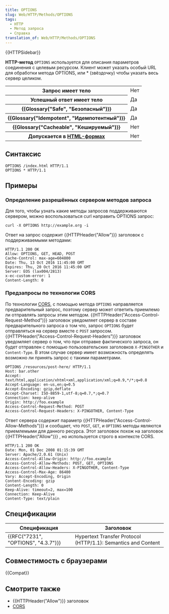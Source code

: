 ```yaml
---
title: OPTIONS
slug: Web/HTTP/Methods/OPTIONS
tags:
  - HTTP
  - Метод запроса
  - Справка
translation_of: Web/HTTP/Methods/OPTIONS
---
```


{{HTTPSidebar}}

**HTTP-метод** `OPTIONS` используется для описания параметров соединения с целевым ресурсом. Клиент может указать особый URL для обработки метода OPTIONS, или \* (звёздочку) чтобы указать весь сервер целиком.

<table class="properties">
  <tbody>
    <tr>
      <th scope="row">Запрос имеет тело</th>
      <td>Нет</td>
    </tr>
    <tr>
      <th scope="row">Успешный ответ имеет тело</th>
      <td>Да</td>
    </tr>
    <tr>
      <th scope="row">
        {{Glossary("Safe", "Безопасный")}}
      </th>
      <td>Да</td>
    </tr>
    <tr>
      <th scope="row">
        {{Glossary("Idempotent", "Идемпотентный")}}
      </th>
      <td>Да</td>
    </tr>
    <tr>
      <th scope="row">
        {{Glossary("Cacheable", "Кешируемый")}}
      </th>
      <td>Нет</td>
    </tr>
    <tr>
      <th scope="row">
        Допускается в <a href="/ru/docs/Learn/HTML/Forms">HTML-формах</a>
      </th>
      <td>Нет</td>
    </tr>
  </tbody>
</table>

## Синтаксис

```
OPTIONS /index.html HTTP/1.1
OPTIONS * HTTP/1.1
```

## Примеры

### Определение разрешённых сервером методов запроса

Для того, чтобы узнать какие методы запросов поддерживаются сервером, можно воспользоваться curl направить OPTIONS запрос:

```
curl -X OPTIONS http://example.org -i
```

Ответ на запрос содержит {{HTTPHeader("Allow")}} заголовок с поддерживаемыми методами:

```
HTTP/1.1 200 OK
Allow: OPTIONS, GET, HEAD, POST
Cache-Control: max-age=604800
Date: Thu, 13 Oct 2016 11:45:00 GMT
Expires: Thu, 20 Oct 2016 11:45:00 GMT
Server: EOS (lax004/2813)
x-ec-custom-error: 1
Content-Length: 0
```

### Предзапросы по технологии CORS

По технологии [CORS](/ru/docs/Web/HTTP/Access_control_CORS), с помощью метода `OPTIONS` направляется предварительный запрос, поэтому сервер может ответить приемлемо ли отправлять запросы этим методом. {{HTTPHeader("Access-Control-Request-Method")}} заголовок уведомляет сервер в составе предварительного запроса о том что, запрос `OPTIONS` будет отправляться на сервер вместе с `POST` запросом. {{HTTPHeader("Access-Control-Request-Headers")}} заголовок уведомляет сервер о том, что при отправке фактического запроса, он будет отправлен с помощью пользовательских заголовков `X-PINGOTHER` и `Content-Type`. В этом случае сервер имеет возможность определять возможно ли принять запрос с такими параметрами.

```
OPTIONS /resources/post-here/ HTTP/1.1
Host: bar.other
Accept: text/html,application/xhtml+xml,application/xml;q=0.9,*/*;q=0.8
Accept-Language: en-us,en;q=0.5
Accept-Encoding: gzip,deflate
Accept-Charset: ISO-8859-1,utf-8;q=0.7,*;q=0.7
Connection: keep-alive
Origin: http://foo.example
Access-Control-Request-Method: POST
Access-Control-Request-Headers: X-PINGOTHER, Content-Type
```

Ответ сервера содержит параметр {{HTTPHeader("Access-Control-Allow-Methods")}} и сообщает, что `POST`, `GET`, и `OPTIONS` методы являются приемлемыми для данного ресурса. Этот заголовок похож на заголовок {{HTTPHeader("Allow")}} , но используется строго в контексте CORS.

```
HTTP/1.1 200 OK
Date: Mon, 01 Dec 2008 01:15:39 GMT
Server: Apache/2.0.61 (Unix)
Access-Control-Allow-Origin: http://foo.example
Access-Control-Allow-Methods: POST, GET, OPTIONS
Access-Control-Allow-Headers: X-PINGOTHER, Content-Type
Access-Control-Max-Age: 86400
Vary: Accept-Encoding, Origin
Content-Encoding: gzip
Content-Length: 0
Keep-Alive: timeout=2, max=100
Connection: Keep-Alive
Content-Type: text/plain
```

## Спецификации

| Спецификация                        | Заголовок                                                     |
| ----------------------------------- | ------------------------------------------------------------- |
| {{RFC("7231", "OPTIONS", "4.3.7")}} | Hypertext Transfer Protocol (HTTP/1.1): Semantics and Content |

## Совместимость с браузерами

{{Compat}}

## Смотрите также

- {{HTTPHeader("Allow")}} заголовок
- [CORS](/ru/docs/Web/HTTP/Access_control_CORS)
